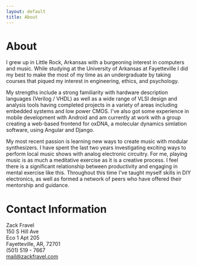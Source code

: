 ```yaml
---
layout: default
title: About
---
```

# About
I grew up in Little Rock, Arkansas with a burgeoning interest in computers and music. While studying at the University of Arkansas at Fayetteville I did my best to make the most of my time as an undergraduate by taking courses that piqued my interest in engineering, ethics, and psychology.    

My strengths include a strong familiarity with hardware description languages (Verilog / VHDL) as well as a wide range of VLSI design and analysis tools having completed projects in a variety of areas including embedded systems and low power CMOS. I've also got some experience in mobile development with Android and am currently at work with a group creating a web-based frontend for oxDNA, a molecular dynamics simlation software, using Angular and Django.

My most recent passion is learning new ways to create music with modular synthesizers. I have spent the last two years investigating exciting ways to perform local music shows with analog electronic circuitry. For me, playing music is as much a meditative exercise as it is a creative process. I feel there is a significant relationship between productivity and engaging in mental exercise like this. Throughout this time I've taught myself skills in DIY electronics, as well as formed a network of peers who have offered their mentorship and guidance.

# Contact Information
Zack Fravel   
150 S Hill Ave   
Eco 1 Apt 205   
Fayetteville, AR, 72701   
(501) 519 - 7667   
mail@zackfravel.com   
